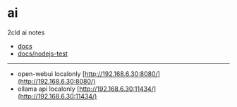 # ai
2cld ai notes

- [docs](./docs/)
- [docs/nodejs-test](./docs/nodejs-test/)

---

- open-webui localonly [http://192.168.6.30:8080/](http://192.168.6.30:8080/)
- ollama api localonly [http://192.168.6.30:11434/](http://192.168.6.30:11434/)

